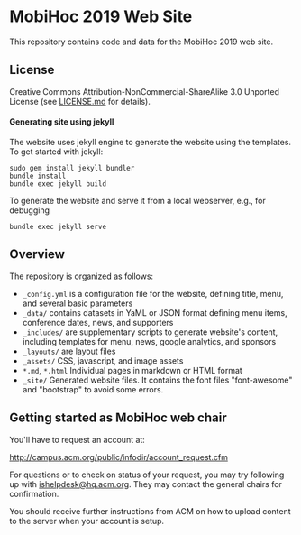 # MobiHoc 2019 Web Site

This repository contains code and data for the MobiHoc 2019 web site.

## License

Creative Commons Attribution-NonCommercial-ShareAlike 3.0 Unported License (see [LICENSE.md](LICENSE.md) for details).

#### Generating site using jekyll

The website uses jekyll engine to generate the website using the templates.  To get started with jekyll:

    sudo gem install jekyll bundler
    bundle install
    bundle exec jekyll build

To generate the website and serve it from a local webserver, e.g., for debugging

    bundle exec jekyll serve

## Overview

The repository is organized as follows:

* `_config.yml` is a configuration file for the website, defining title, menu, and several basic parameters
* `_data/`      contains datasets in YaML or JSON format defining menu items, conference dates, news, and supporters
* `_includes/`  are supplementary scripts to generate website's content, including templates for menu, news, google analytics, and sponsors
* `_layouts/`   are layout files
* `_assets/`    CSS, javascript, and image assets
* `*.md`, `*.html` Individual pages in markdown or HTML format
* `_site/`    Generated website files. It contains the font files "font-awesome" and "bootstrap" to avoid some errors.

## Getting started as MobiHoc web chair

You'll have to request an account at:

http://campus.acm.org/public/infodir/account_request.cfm

For questions or to check on status of your request, you may try following up with ishelpdesk@hq.acm.org. They may contact the general chairs for confirmation.

You should receive further instructions from ACM on how to upload content to the server when your account is setup.
